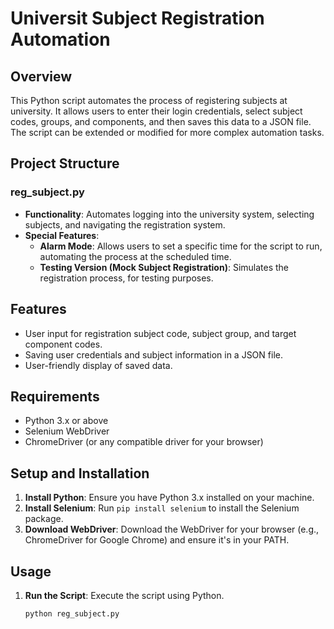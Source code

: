 # Universit Subject Registration Automation

## Overview
This Python script automates the process of registering subjects at university. It allows users to enter their login credentials, select subject codes, groups, and components, and then saves this data to a JSON file. The script can be extended or modified for more complex automation tasks.

## Project Structure
### reg_subject.py
   - **Functionality**: Automates logging into the university system, selecting subjects, and navigating the registration system.
   - **Special Features**:
     - **Alarm Mode**: Allows users to set a specific time for the script to run, automating the process at the scheduled time.
     - **Testing Version (Mock Subject Registration)**: Simulates the registration process, for testing purposes.


## Features
- User input for registration subject code, subject group, and target component codes.
- Saving user credentials and subject information in a JSON file.
- User-friendly display of saved data.

## Requirements
- Python 3.x or above
- Selenium WebDriver
- ChromeDriver (or any compatible driver for your browser)

## Setup and Installation
1. **Install Python**: Ensure you have Python 3.x installed on your machine.
2. **Install Selenium**: Run `pip install selenium` to install the Selenium package.
3. **Download WebDriver**: Download the WebDriver for your browser (e.g., ChromeDriver for Google Chrome) and ensure it's in your PATH.

## Usage
1. **Run the Script**: Execute the script using Python.
   ```bash
   python reg_subject.py
